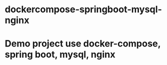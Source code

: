 # dockercompose-springboot-mysql-nginx

# Demo project use docker-compose, spring boot, mysql, nginx
